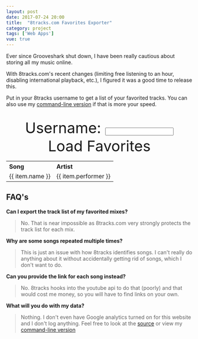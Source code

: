 ```yaml
---
layout: post
date: 2017-07-24 20:00
title:  "8tracks.com Favorites Exporter"
category: project
tags: ['Web Apps']
vue: true
---
```

<script type="text/javascript">
  window.onload = function () {
    var demo = new Vue({
      el: '.container',
      data: {
        username: 'therealginger',
        exportType: 'favorite_tracks',
        generaltracks: null,
        tracks: null
      },
     watch: {
        username: 'fetchData'
      },
      methods: {
        fetchData: function () {
          var xhr = new XMLHttpRequest()
          var self = this
          xhr.open('GET', 'https://8tracks.com/users/' + self.username + '/favorite_tracks?per_page=300&format=jsonh')
          xhr.onload = function () {
            self.generaltracks = JSON.parse(xhr.responseText)
            self.tracks = self.generaltracks.favorite_tracks
          }
          xhr.send()
        }
      }
    })
  }

</script>

  <div class="container">
    <p>Ever since Grooveshark shut down, I have been really cautious about storing all my music online.</p>
    <p>With 8tracks.com's recent changes (limiting free listening to an hour, disabling international playback, etc.), I figured it was a good time to release this.</p>
    <p>Put in your 8tracks username to get a list of your favorited tracks. You can also use my <a href="https://github.com/graysonkent/misc-scripts/blob/master/bash/8tracks.sh">command-line version</a> if that is more your speed.</p>
    
  </br>

<div style="font-size:40px; text-align:center">
   <span>Username:</span>
   <input type="text" v-model="username">
   <a href="#" style="text-decoration:none;" @click.stop="fetchData">Load Favorites</a>
</div>

    
  <div contenteditable="true" v-if="tracks != null">
     <table>
       <tr align="left">
         <th>Song</th>
         <th>Artist</th>
       </tr>
       <tr v-for="(item, index) in tracks" :key="item.name"/>
         <td>{{ item.name }}</td>
         <td>{{ item.performer }}</td>
       </tr>
     </table>

   </div>
     <h2>FAQ's</h2>
     <p><strong>Can I export the track list of my favorited mixes?</strong></p>
     <blockquote><p>No. That is near impossible as 8tracks.com very strongly protects the track list for each mix.</p></blockquote>
     <p><strong>Why are some songs repeated multiple times?</strong></p>
     <blockquote><p>This is just an issue with how 8tracks identifies songs. I can't really do anything about it without accidentally getting rid of songs, which I don't want to do.</p></blockquote>
     <p><strong>Can you provide the link for each song instead?</strong></p>
     <blockquote><p>No. 8tracks hooks into the youtube api to do that (poorly) and that would cost me money, so you will have to find links on your own.</p></blockquote>
     <p><strong>What will you do with my data?</strong></p>
     <blockquote><p>Nothing. I don't even have Google analytics turned on for this website and I don't log anything. Feel free to look at the <a href="">source</a> or view my <a href="https://github.com/graysonkent/misc-scripts/blob/master/bash/8tracks.sh">command-line version</a></p></blockquote>
  </div>